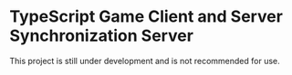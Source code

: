 # TypeScript Game Client and Server Synchronization Server

This project is still under development and is not recommended for use.